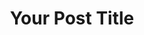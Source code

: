 ---
title: "Your Post Title"
description: "Optional description"
published: "2024-03-24"
updated: "2024-03-24"  # optional
toc: true  # optional
draft: false  # optional
---
